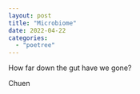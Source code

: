 ```yaml
---
layout: post
title: "Microbiome"
date: 2022-04-22
categories: 
  - "poetree"
---
```


  
  
How far down the gut have we gone?  
  
  
  
  
  

Chuen
